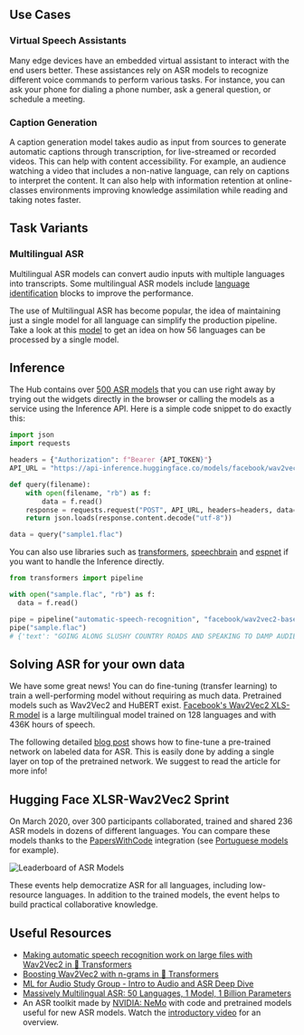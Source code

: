## Use Cases

### Virtual Speech Assistants

Many edge devices have an embedded virtual assistant to interact with the end users better. These assistances rely on ASR models to recognize different voice commands to perform various tasks. For instance, you can ask your phone for dialing a phone number, ask a general question, or schedule a meeting.

### Caption Generation

A caption generation model takes audio as input from sources to generate automatic captions through transcription, for live-streamed or recorded videos. This can help with content accessibility. For example, an audience watching a video that includes a non-native language, can rely on captions to interpret the content. It can also help with information retention at online-classes environments improving knowledge assimilation while reading and taking notes faster.

## Task Variants

### Multilingual ASR

Multilingual ASR models can convert audio inputs with multiple languages into transcripts. Some multilingual ASR models include [language identification](https://huggingface.co/tasks/audio-classification) blocks to improve the performance.

The use of Multilingual ASR has become popular, the idea of maintaining just a single model for all language can simplify the production pipeline. Take a look at this [model](https://huggingface.co/voidful/wav2vec2-xlsr-multilingual-56) to get an idea on how 56 languages can be processed by a single model. 

## Inference

The Hub contains over [500 ASR models](https://huggingface.co/models?pipeline_tag=automatic-speech-recognition&sort=downloads) that you can use right away by trying out the widgets directly in the browser or calling the models as a service using the Inference API. Here is a simple code snippet to do exactly this:

```python
import json
import requests

headers = {"Authorization": f"Bearer {API_TOKEN}"}
API_URL = "https://api-inference.huggingface.co/models/facebook/wav2vec2-base-960h"

def query(filename):
    with open(filename, "rb") as f:
        data = f.read()
    response = requests.request("POST", API_URL, headers=headers, data=data)
    return json.loads(response.content.decode("utf-8"))

data = query("sample1.flac")
```

You can also use libraries such as [transformers](https://huggingface.co/models?library=transformers&pipeline_tag=automatic-speech-recognition&sort=downloads), [speechbrain](https://huggingface.co/models?library=speechbrain&pipeline_tag=automatic-speech-recognition&sort=downloads) and [espnet](https://huggingface.co/models?library=espnet&pipeline_tag=automatic-speech-recognition&sort=downloads) if you want to handle the Inference directly.

```python
from transformers import pipeline

with open("sample.flac", "rb") as f:
  data = f.read()

pipe = pipeline("automatic-speech-recognition", "facebook/wav2vec2-base-960h")
pipe("sample.flac")
# {'text': "GOING ALONG SLUSHY COUNTRY ROADS AND SPEAKING TO DAMP AUDIENCES IN DRAUGHTY SCHOOL ROOMS DAY AFTER DAY FOR A FORTNIGHT HE'LL HAVE TO PUT IN AN APPEARANCE AT SOME PLACE OF WORSHIP ON SUNDAY MORNING AND HE CAN COME TO US IMMEDIATELY AFTERWARDS"}
```

## Solving ASR for your own data

We have some great news! You can do fine-tuning (transfer learning) to train a well-performing model without requiring as much data. Pretrained models such as Wav2Vec2 and HuBERT exist. [Facebook's Wav2Vec2 XLS-R model](https://ai.facebook.com/blog/wav2vec-20-learning-the-structure-of-speech-from-raw-audio/) is a large multilingual model trained on 128 languages and with 436K hours of speech.

The following detailed [blog post](https://huggingface.co/blog/fine-tune-xlsr-wav2vec2) shows how to fine-tune a pre-trained network on labeled data for ASR. This is easily done by adding a single layer on top of the pretrained network. We suggest to read the article for more info!

## Hugging Face XLSR-Wav2Vec2 Sprint

On March 2020, over 300 participants collaborated, trained and shared 236 ASR models in dozens of different languages. You can compare these models thanks to the [PapersWithCode](https://paperswithcode.com/dataset/common-voice) integration (see [Portuguese models](https://paperswithcode.com/sota/speech-recognition-on-common-voice-portuguese) for example).

![Leaderboard of ASR Models](/tasks/assets/automatic-speech-recognition/wav2vec2.png)

These events help democratize ASR for all languages, including low-resource languages. In addition to the trained models, the event helps to build practical collaborative knowledge.

## Useful Resources
- [Making automatic speech recognition work on large files with Wav2Vec2 in 🤗 Transformers](https://huggingface.co/blog/asr-chunking)
- [Boosting Wav2Vec2 with n-grams in 🤗 Transformers](https://huggingface.co/blog/wav2vec2-with-ngram)
- [ML for Audio Study Group - Intro to Audio and ASR Deep Dive](https://www.youtube.com/watch?v=D-MH6YjuIlE)
- [Massively Multilingual ASR: 50 Languages, 1 Model, 1 Billion Parameters](https://arxiv.org/pdf/2007.03001.pdf)
- An ASR toolkit made by [NVIDIA: NeMo](https://github.com/NVIDIA/NeMo) with code and pretrained models useful for new ASR models. Watch the [introductory video](https://www.youtube.com/embed/wBgpMf_KQVw) for an overview.